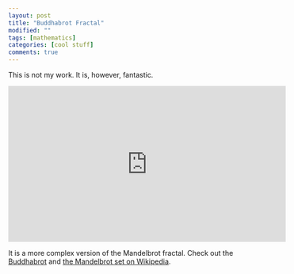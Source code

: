 ```yaml
---
layout: post
title: "Buddhabrot Fractal"
modified: ""
tags: [mathematics]
categories: [cool stuff]
comments: true
---
```


This is not my work. It is, however, fantastic.

<center>
<iframe width="560" height="315" src="https://www.youtube.com/embed/zxIcydL7wwY" frameborder="0" allowfullscreen></iframe>
</center>

It is a more complex version of the Mandelbrot fractal. Check out the [Buddhabrot](https://en.wikipedia.org/wiki/Buddhabrot) and [the Mandelbrot set on Wikipedia](https://en.wikipedia.org/wiki/Mandelbrot_set).

